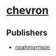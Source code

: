 # [chevron](https://pypi.org/project/chevron)



## Publishers
- [noahmorrison](https://pypi.org/user/noahmorrison)


